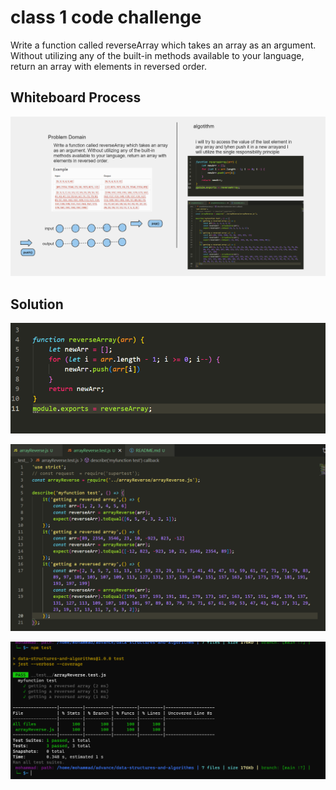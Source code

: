 # class 1 code challenge
<!-- Description of the challenge -->
Write a function called reverseArray which takes an array as an argument. Without utilizing any of the built-in methods available to your language, return an array with elements in reversed order.



## Whiteboard Process
<!-- Embedded whiteboard image -->
![Alt Text](./assets/Screenshot%202023-06-05%20225329.png)


## Solution
<!-- Show how to run your code, and examples of it in action -->
![Alt Text](./assets/Screenshot%202023-06-05%20175132.png)

![Alt Text](./assets/Screenshot%202023-06-05%20175046.png)

![Alt Text](./assets/Screenshot%202023-06-05%20175113.png)



